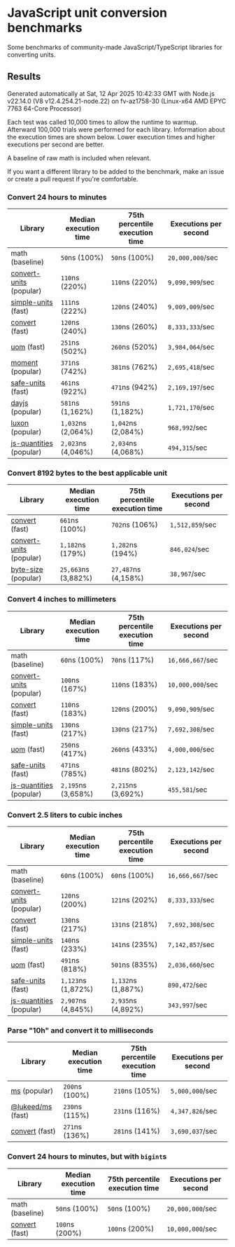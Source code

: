# JavaScript unit conversion benchmarks

Some benchmarks of community-made JavaScript/TypeScript libraries for converting units.

## Results

<!-- beginblock(results) -->

Generated automatically at Sat, 12 Apr 2025 10:42:33 GMT with Node.js v22.14.0 (V8 v12.4.254.21-node.22) on fv-az1758-30 (Linux-x64 AMD EPYC 7763 64-Core Processor)

Each test was called 10,000 times to allow the runtime to warmup.
Afterward 100,000 trials were performed for each library.
Information about the execution times are shown below.
Lower execution times and higher executions per second are better.

A baseline of raw math is included when relevant.

If you want a different library to be added to the benchmark, make an issue or create a pull request if you're comfortable.

### Convert 24 hours to minutes

| Library                                                            | Median execution time | 75th percentile execution time | Executions per second |
| ------------------------------------------------------------------ | --------------------- | ------------------------------ | --------------------- |
| math (baseline)                                                    | `50`ns (100%)         | `50`ns (100%)                  | `20,000,000`/sec      |
| [convert-units](https://npmjs.com/package/convert-units) (popular) | `110`ns (220%)        | `110`ns (220%)                 | `9,090,909`/sec       |
| [simple-units](https://npmjs.com/package/simple-units) (fast)      | `111`ns (222%)        | `120`ns (240%)                 | `9,009,009`/sec       |
| [convert](https://npmjs.com/package/convert) (fast)                | `120`ns (240%)        | `130`ns (260%)                 | `8,333,333`/sec       |
| [uom](https://npmjs.com/package/uom) (fast)                        | `251`ns (502%)        | `260`ns (520%)                 | `3,984,064`/sec       |
| [moment](https://npmjs.com/package/moment) (popular)               | `371`ns (742%)        | `381`ns (762%)                 | `2,695,418`/sec       |
| [safe-units](https://npmjs.com/package/safe-units) (fast)          | `461`ns (922%)        | `471`ns (942%)                 | `2,169,197`/sec       |
| [dayjs](https://npmjs.com/package/dayjs) (popular)                 | `581`ns (1,162%)      | `591`ns (1,182%)               | `1,721,170`/sec       |
| [luxon](https://npmjs.com/package/luxon) (popular)                 | `1,032`ns (2,064%)    | `1,042`ns (2,084%)             | `968,992`/sec         |
| [js-quantities](https://npmjs.com/package/js-quantities) (popular) | `2,023`ns (4,046%)    | `2,034`ns (4,068%)             | `494,315`/sec         |

### Convert 8192 bytes to the best applicable unit

| Library                                                            | Median execution time | 75th percentile execution time | Executions per second |
| ------------------------------------------------------------------ | --------------------- | ------------------------------ | --------------------- |
| [convert](https://npmjs.com/package/convert) (fast)                | `661`ns (100%)        | `702`ns (106%)                 | `1,512,859`/sec       |
| [convert-units](https://npmjs.com/package/convert-units) (popular) | `1,182`ns (179%)      | `1,282`ns (194%)               | `846,024`/sec         |
| [byte-size](https://npmjs.com/package/byte-size) (popular)         | `25,663`ns (3,882%)   | `27,487`ns (4,158%)            | `38,967`/sec          |

### Convert 4 inches to millimeters

| Library                                                            | Median execution time | 75th percentile execution time | Executions per second |
| ------------------------------------------------------------------ | --------------------- | ------------------------------ | --------------------- |
| math (baseline)                                                    | `60`ns (100%)         | `70`ns (117%)                  | `16,666,667`/sec      |
| [convert-units](https://npmjs.com/package/convert-units) (popular) | `100`ns (167%)        | `110`ns (183%)                 | `10,000,000`/sec      |
| [convert](https://npmjs.com/package/convert) (fast)                | `110`ns (183%)        | `120`ns (200%)                 | `9,090,909`/sec       |
| [simple-units](https://npmjs.com/package/simple-units) (fast)      | `130`ns (217%)        | `130`ns (217%)                 | `7,692,308`/sec       |
| [uom](https://npmjs.com/package/uom) (fast)                        | `250`ns (417%)        | `260`ns (433%)                 | `4,000,000`/sec       |
| [safe-units](https://npmjs.com/package/safe-units) (fast)          | `471`ns (785%)        | `481`ns (802%)                 | `2,123,142`/sec       |
| [js-quantities](https://npmjs.com/package/js-quantities) (popular) | `2,195`ns (3,658%)    | `2,215`ns (3,692%)             | `455,581`/sec         |

### Convert 2.5 liters to cubic inches

| Library                                                            | Median execution time | 75th percentile execution time | Executions per second |
| ------------------------------------------------------------------ | --------------------- | ------------------------------ | --------------------- |
| math (baseline)                                                    | `60`ns (100%)         | `60`ns (100%)                  | `16,666,667`/sec      |
| [convert-units](https://npmjs.com/package/convert-units) (popular) | `120`ns (200%)        | `121`ns (202%)                 | `8,333,333`/sec       |
| [convert](https://npmjs.com/package/convert) (fast)                | `130`ns (217%)        | `131`ns (218%)                 | `7,692,308`/sec       |
| [simple-units](https://npmjs.com/package/simple-units) (fast)      | `140`ns (233%)        | `141`ns (235%)                 | `7,142,857`/sec       |
| [uom](https://npmjs.com/package/uom) (fast)                        | `491`ns (818%)        | `501`ns (835%)                 | `2,036,660`/sec       |
| [safe-units](https://npmjs.com/package/safe-units) (fast)          | `1,123`ns (1,872%)    | `1,132`ns (1,887%)             | `890,472`/sec         |
| [js-quantities](https://npmjs.com/package/js-quantities) (popular) | `2,907`ns (4,845%)    | `2,935`ns (4,892%)             | `343,997`/sec         |

### Parse "10h" and convert it to milliseconds

| Library                                                   | Median execution time | 75th percentile execution time | Executions per second |
| --------------------------------------------------------- | --------------------- | ------------------------------ | --------------------- |
| [ms](https://npmjs.com/package/ms) (popular)              | `200`ns (100%)        | `210`ns (105%)                 | `5,000,000`/sec       |
| [@lukeed/ms](https://npmjs.com/package/@lukeed/ms) (fast) | `230`ns (115%)        | `231`ns (116%)                 | `4,347,826`/sec       |
| [convert](https://npmjs.com/package/convert) (fast)       | `271`ns (136%)        | `281`ns (141%)                 | `3,690,037`/sec       |

### Convert 24 hours to minutes, but with `bigint`s

| Library                                             | Median execution time | 75th percentile execution time | Executions per second |
| --------------------------------------------------- | --------------------- | ------------------------------ | --------------------- |
| math (baseline)                                     | `50`ns (100%)         | `50`ns (100%)                  | `20,000,000`/sec      |
| [convert](https://npmjs.com/package/convert) (fast) | `100`ns (200%)        | `100`ns (200%)                 | `10,000,000`/sec      |

<!-- endblock(results) -->
